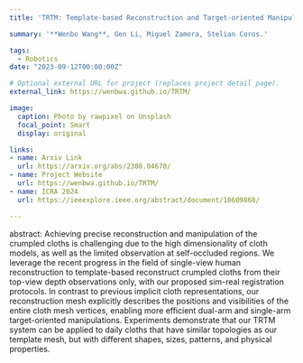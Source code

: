 ```yaml
---
title: 'TRTM: Template-based Reconstruction and Target-oriented Manipulation of Crumpled Cloths - ICRA 2024'

summary: '**Wenbo Wang**, Gen Li, Miguel Zamora, Stelian Coros.'

tags:
  - Robotics
date: "2023-09-12T00:00:00Z"

# Optional external URL for project (replaces project detail page).
external_link: https://wenbwa.github.io/TRTM/

image:
  caption: Photo by rawpixel on Unsplash
  focal_point: Smart
  display: original

links:
- name: Arxiv Link
  url: https://arxiv.org/abs/2308.04670/
- name: Project Website
  url: https://wenbwa.github.io/TRTM/
- name: ICRA 2024
  url: https://ieeexplore.ieee.org/abstract/document/10609868/

---
```


abstract: Achieving precise reconstruction and manipulation of the crumpled cloths is challenging due to the high dimensionality of cloth models, as well as the limited observation at self-occluded regions. We leverage the recent progress in the field of single-view human reconstruction to template-based reconstruct crumpled cloths from their top-view depth observations only, with our proposed sim-real registration protocols. In contrast to previous implicit cloth representations, our reconstruction mesh explicitly describes the positions and visibilities of the entire cloth mesh vertices, enabling more efficient dual-arm and single-arm target-oriented manipulations. Experiments demonstrate that our TRTM system can be applied to daily cloths that have similar topologies as our template mesh, but with different shapes, sizes, patterns, and physical properties.